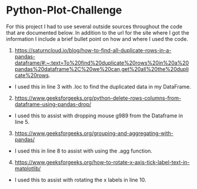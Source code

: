 # Python-Plot-Challenge

For this project I had to use several outside sources throughout the code that are documented below. In addition to the url for the site where I got the information I include a brief bullet point on how and where I used the code. 

1. https://saturncloud.io/blog/how-to-find-all-duplicate-rows-in-a-pandas-dataframe/#:~:text=To%20find%20duplicate%20rows%20in%20a%20pandas%20dataframe%2C%20we%20can,get%20all%20the%20duplicate%20rows.
  - I used this in line 3 with .loc to find the duplicated data in my DataFrame.

2. https://www.geeksforgeeks.org/python-delete-rows-columns-from-dataframe-using-pandas-drop/
  - I used this to assist with dropping mouse g989 from the Dataframe in line 5.

3. https://www.geeksforgeeks.org/grouping-and-aggregating-with-pandas/
  - I used this in line 8 to assist with using the .agg function.

4. https://www.geeksforgeeks.org/how-to-rotate-x-axis-tick-label-text-in-matplotlib/
  - I used this to assist with rotating the x labels in line 10. 
